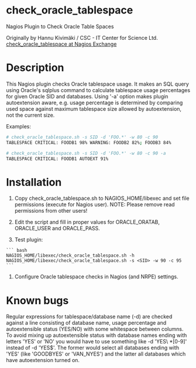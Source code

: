 # check_oracle_tablespace
Nagios Plugin to Check Oracle Table Spaces

Originally by Hannu Kivimäki / CSC - IT Center for Science Ltd.
[check_oracle_tablespace at Nagios Exchange ](https://exchange.nagios.org/directory/Plugins/Databases/Oracle/check_oracle_tablespace/details)

# Description #

This Nagios plugin checks Oracle tablespace usage. It makes an
SQL query using Oracle's sqlplus command to calculate
tablespace usage percentages for given Oracle SID and databases.
Using '-a' option makes plugin autoextension aware, e.g. usage
percentage is determined by comparing used space against maximum
tablespace size allowed by autoextension, not the current size.

Examples:

``` bash
# check_oracle_tablespace.sh -s SID -d 'FOO.*' -w 80 -c 90
TABLESPACE CRITICAL: FOODB1 98% WARNING: FOODB2 82%; FOODB3 84%

# check_oracle_tablespace.sh -s SID -d 'FOO.*' -w 80 -c 90 -a
TABLESPACE CRITICAL: FOODB1 AUTOEXT 91%
```

# Installation #

  1. Copy check_oracle_tablespace.sh to NAGIOS_HOME/libexec
     and set file permissions (execute for Nagios user).
     NOTE: Please remove read permissions from other users!
	
  1. Edit the script and fill in proper values for ORACLE_ORATAB,
     ORACLE_USER and ORACLE_PASS.
	
  1. Test plugin:

    ``` bash
    NAGIOS_HOME/libexec/check_oracle_tablespace.sh -h
    NAGIOS_HOME/libexec/check_oracle_tablespace.sh -s <SID> -w 90 -c 95
	```
  
  1. Configure Oracle tablespace checks in Nagios (and NRPE) settings.
  
# Known bugs #

Regular expressions for tablespace/database name (-d) are checked
against a line consisting of database name, usage percentage and
autoextensible status (YES/NO) with some whitespace between columns.
To avoid mixing up autoextensible status with database names ending
with letters 'YES' or 'NO' you would have to use something like
-d 'YES\ *[0-9]' instead of -d 'YES$'. The former would select
all databases ending with 'YES' (like 'GOODBYES' or 'VAN_NYES') and
the latter all databases which have autoextension turned on.
